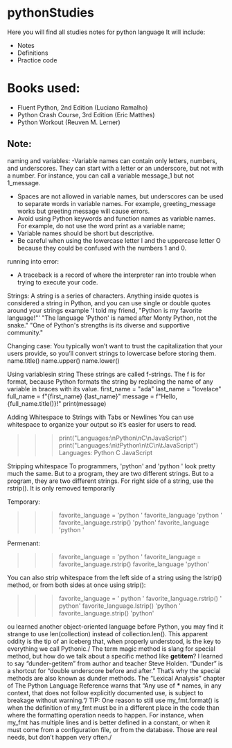 # pythonStudies
Here you will find all studies notes for python language
It will include:
- Notes
- Definitions
- Practice code


# Books used:
- Fluent Python, 2nd Edition (Luciano Ramalho)
- Python Crash Course, 3rd Edition (Eric Matthes)
- Python Workout (Reuven M. Lerner)


## Note:

naming and variables:
-Variable names can contain only letters, numbers, and underscores. They can start with a letter or an underscore, but not with a number. For instance, you can call a variable message_1 but not 1_message.
- Spaces are not allowed in variable names, but underscores can be used to separate words in variable names. For example, greeting_message works but greeting message will cause errors.
- Avoid using Python keywords and function names as variable names. For example, do not use the word print as a variable name;
- Variable names should be short but descriptive.
- Be careful when using the lowercase letter l and the uppercase letter O because they could be confused with the numbers 1 and 0.

running into error:
- A traceback is a record of where the interpreter ran into trouble when trying to execute your code.

Strings:
A string is a series of characters. Anything inside quotes is considered a string in Python, and you can use single or double quotes around your strings
example
'I told my friend, "Python is my favorite language!"'
"The language 'Python' is named after Monty Python, not the snake."
"One of Python's strengths is its diverse and supportive community."

Changing case:
You typically won’t want to trust the capitalization that your users provide, so you’ll convert strings to lowercase before storing them. 
name.title()
name.upper()
name.lower()


Using variablesin string
These strings are called f-strings. The f is for format, because Python formats the string by replacing the name of any variable in braces with its value.
first_name = "ada"
last_name = "lovelace"
full_name = f"{first_name} {last_name}"
message = f"Hello, {full_name.title()}!"
print(message)

Adding Whitespace to Strings with Tabs or Newlines
You can use whitespace to organize your output so it’s easier for users to read.
>>>print("Languages:\nPython\nC\nJavaScript")
>>> print("Languages:\n\tPython\n\tC\n\tJavaScript")
Languages:
    Python
    C
    JavaScript

Stripping whitespace
To programmers, 'python' and 'python ' look pretty much the same. But to a program, they are two different strings. 
But to a program, they are two different strings. For right side of a string, use the rstrip(). It is only removed temporarily

Temporary:
>>> favorite_language = 'python '
>>> favorite_language
'python '
>>> favorite_language.rstrip()
'python'
>>> favorite_language
'python '

Permenant:
>>> favorite_language = 'python '
>>> favorite_language = favorite_language.rstrip()
>>> favorite_language
'python'

You can also strip whitespace from the left side of a string using the lstrip() method, or from both sides at once using strip():
>>> favorite_language = ' python '
>>> favorite_language.rstrip()
' python'
>>> favorite_language.lstrip()
'python '
>>> favorite_language.strip()
'python'




ou learned another object-oriented language before Python, you may find it strange to use len(collection) instead of collection.len(). This apparent oddity is the tip of an iceberg that, when properly understood, is the key to everything we call Pythonic./
The term magic method is slang for special method, but how do we talk about a specific method like __getitem__? I learned to say “dunder-getitem” from author and teacher Steve Holden. “Dunder” is a shortcut for “double underscore before and after.” That’s why the special methods are also known as dunder methods. The “Lexical Analysis” chapter of The Python Language Reference warns that “Any use of __*__ names, in any context, that does not follow explicitly documented use, is subject to breakage without warning.”/
TIP:
One reason to still use my_fmt.format() is when the definition of my_fmt must be in a different place in the code than where the formatting operation needs to happen. For instance, when my_fmt has multiple lines and is better defined in a constant, or when it must come from a configuration file, or from the database. Those are real needs, but don’t happen very often./

